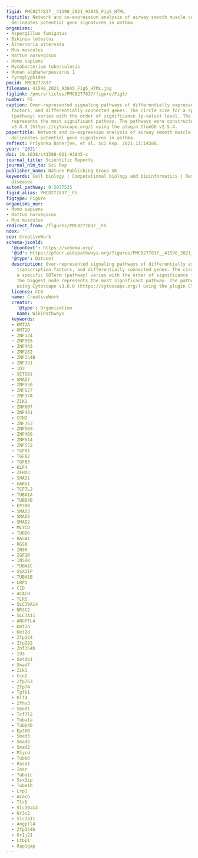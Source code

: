 ```yaml
---
figid: PMC8277837__41598_2021_93845_Fig5_HTML
figtitle: Network and co-expression analysis of airway smooth muscle cell transcriptome
  delineates potential gene signatures in asthma
organisms:
- Aspergillus fumigatus
- Bikinia letestui
- Alternaria alternata
- Mus musculus
- Rattus norvegicus
- Homo sapiens
- Mycobacterium tuberculosis
- Human alphaherpesvirus 1
- Pyroglyphidae
pmcid: PMC8277837
filename: 41598_2021_93845_Fig5_HTML.jpg
figlink: /pmc/articles/PMC8277837/figure/Fig5/
number: F5
caption: Over-represented signaling pathways of differentially expressed genes, transcription
  factors, and differentially connected genes. The circle size for a specific GOTerm
  (pathway) varies with the order of significance (p-value) level. The biggest node
  represents the most significant pathway. The pathways were constructed using Cytoscape
  v3.8.0 (https://cytoscape.org/) using the plugin ClueGO v2.5.4.
papertitle: Network and co-expression analysis of airway smooth muscle cell transcriptome
  delineates potential gene signatures in asthma.
reftext: Priyanka Banerjee, et al. Sci Rep. 2021;11:14386.
year: '2021'
doi: 10.1038/s41598-021-93845-x
journal_title: Scientific Reports
journal_nlm_ta: Sci Rep
publisher_name: Nature Publishing Group UK
keywords: Cell biology | Computational biology and bioinformatics | Respiratory tract
  diseases
automl_pathway: 0.5037535
figid_alias: PMC8277837__F5
figtype: Figure
organisms_ner:
- Homo sapiens
- Rattus norvegicus
- Mus musculus
redirect_from: /figures/PMC8277837__F5
ndex: ''
seo: CreativeWork
schema-jsonld:
  '@context': https://schema.org/
  '@id': https://pfocr.wikipathways.org/figures/PMC8277837__41598_2021_93845_Fig5_HTML.html
  '@type': Dataset
  description: Over-represented signaling pathways of differentially expressed genes,
    transcription factors, and differentially connected genes. The circle size for
    a specific GOTerm (pathway) varies with the order of significance (p-value) level.
    The biggest node represents the most significant pathway. The pathways were constructed
    using Cytoscape v3.8.0 (https://cytoscape.org/) using the plugin ClueGO v2.5.4.
  license: CC0
  name: CreativeWork
  creator:
    '@type': Organization
    name: WikiPathways
  keywords:
  - KMT2A
  - KMT2D
  - ZNF324
  - ZNF565
  - ZNF443
  - ZNF282
  - ZNF354B
  - ZNF331
  - ID3
  - SETDB1
  - SMAD7
  - ZNF550
  - ZNF627
  - ZNF37A
  - ZIK1
  - ZNF607
  - ZNF461
  - CCN2
  - ZNF763
  - ZNF569
  - ZNF460
  - ZNF614
  - ZNF552
  - TGFB1
  - TGFB2
  - TGFB3
  - KLF4
  - ZFHX3
  - SMAD1
  - GARS1
  - TCF7L2
  - TUBA1A
  - TUBB4B
  - EP300
  - SMAD3
  - SMAD5
  - SMAD2
  - MLYCD
  - TUBB6
  - RASA1
  - RGS6
  - INSR
  - IGF1R
  - INSRR
  - TUBA1C
  - SSX2IP
  - TUBA1B
  - LRP1
  - C1D
  - ACACB
  - TLR5
  - SLC39A14
  - NR3C2
  - SLC7A11
  - ANGPTL4
  - Kmt2a
  - Kmt2d
  - Zfp324
  - Zfp282
  - Znf354b
  - Id3
  - Setdb1
  - Smad7
  - Zik1
  - Ccn2
  - Zfp763
  - Zfp74
  - Tgfb1
  - Klf4
  - Zfhx3
  - Smad1
  - Tcf7l2
  - Tuba1a
  - Tubb4b
  - Ep300
  - Smad3
  - Smad5
  - Smad2
  - Mlycd
  - Tubb6
  - Rasa1
  - Insr
  - Tuba1c
  - Ssx2ip
  - Tuba1b
  - Lrp1
  - Acacb
  - Tlr5
  - Slc39a14
  - Nr3c2
  - Slc7a11
  - Angptl4
  - Zfp354b
  - Or1j21
  - Ltbp1
  - Rap1gap
---
```


